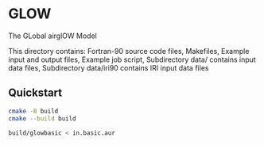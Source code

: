 # GLOW
The GLobal airglOW Model

This directory contains:
   Fortran-90 source code files,
   Makefiles,
   Example input and output files,
   Example job script,
   Subdirectory data/ contains input data files,
   Subdirectory data/iri90 contains IRI input data files

## Quickstart

```sh
cmake -B build
cmake --build build
```

```sh
build/glowbasic < in.basic.aur
```
